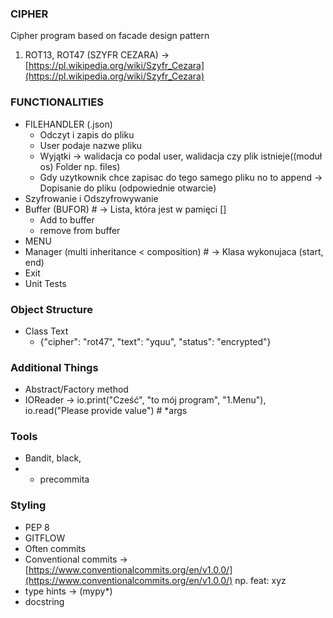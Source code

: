 ### CIPHER

Cipher program based on facade design pattern

1. ROT13, ROT47 (SZYFR CEZARA) -> [https://pl.wikipedia.org/wiki/Szyfr_Cezara](https://pl.wikipedia.org/wiki/Szyfr_Cezara)
### FUNCTIONALITIES

- FILEHANDLER (.json)
    - Odczyt i zapis do pliku
    - User podaje nazwe pliku
    - Wyjątki -> walidacja co podal user, walidacja czy plik istnieje((moduł os) Folder np. files)
    - Gdy uzytkownik chce zapisac do tego samego pliku no to append -> Dopisanie do pliku (odpowiednie otwarcie)
- Szyfrowanie i Odszyfrowywanie
- Buffer (BUFOR) # -> Lista, która jest w pamięci []
    - Add to buffer
    - remove from buffer
- MENU
- Manager (multi inheritance < composition) # -> Klasa wykonujaca (start, end)
- Exit
- Unit Tests

### Object Structure

- Class Text
    - {"cipher": "rot47", "text": "yquu", "status": "encrypted"}

### Additional Things
- Abstract/Factory method
- IOReader -> io.print("Cześć", "to mój program", "1.Menu"), io.read("Please provide value") # *args

### Tools

- Bandit, black, 
- - precommita 

### Styling

- PEP 8
- GITFLOW
- Often commits
- Conventional commits -> [https://www.conventionalcommits.org/en/v1.0.0/](https://www.conventionalcommits.org/en/v1.0.0/) np. feat: xyz
- type hints -> (mypy*)
- docstring